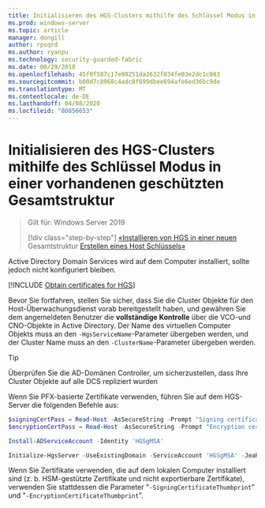 ```yaml
---
title: Initialisieren des HGS-Clusters mithilfe des Schlüssel Modus in einer geschützten Gesamtstruktur
ms.prod: windows-server
ms.topic: article
manager: dongill
author: rpsqrd
ms.author: ryanpu
ms.technology: security-guarded-fabric
ms.date: 08/29/2018
ms.openlocfilehash: 45f0f587c17e90251da2632f034fe03e2dc1c083
ms.sourcegitcommit: b00d7c8968c4adc8f699dbee694afe6ed36bc9de
ms.translationtype: MT
ms.contentlocale: de-DE
ms.lasthandoff: 04/08/2020
ms.locfileid: "80856653"
---
```

# <a name="initialize-the-hgs-cluster-using-key-mode-in-an-existing-bastion-forest"></a>Initialisieren des HGS-Clusters mithilfe des Schlüssel Modus in einer vorhandenen geschützten Gesamtstruktur

> Gilt für: Windows Server 2019
> 
> [!div class="step-by-step"]
> [«Installieren von HGS in einer neuen](guarded-fabric-install-hgs-in-a-bastion-forest.md) Gesamtstruktur
> [Erstellen eines Host Schlüssels»](guarded-fabric-create-host-key.md)

Active Directory Domain Services wird auf dem Computer installiert, sollte jedoch nicht konfiguriert bleiben.

[!INCLUDE [Obtain certificates for HGS](../../../includes/guarded-fabric-initialize-hgs-default-step-two.md)] 

Bevor Sie fortfahren, stellen Sie sicher, dass Sie die Cluster Objekte für den Host-Überwachungsdienst vorab bereitgestellt haben, und gewähren Sie dem angemeldeten Benutzer die **vollständige Kontrolle** über die VCO-und CNO-Objekte in Active Directory.
Der Name des virtuellen Computer Objekts muss an den `-HgsServiceName`-Parameter übergeben werden, und der Cluster Name muss an den `-ClusterName`-Parameter übergeben werden.

> [!TIP]
> Überprüfen Sie die AD-Domänen Controller, um sicherzustellen, dass Ihre Cluster Objekte auf alle DCS repliziert wurden

Wenn Sie PFX-basierte Zertifikate verwenden, führen Sie auf dem HGS-Server die folgenden Befehle aus:

```powershell
$signingCertPass = Read-Host -AsSecureString -Prompt "Signing certificate password"
$encryptionCertPass = Read-Host -AsSecureString -Prompt "Encryption certificate password"

Install-ADServiceAccount -Identity 'HGSgMSA'

Initialize-HgsServer -UseExistingDomain -ServiceAccount 'HGSgMSA' -JeaReviewersGroup 'HgsJeaReviewers' -JeaAdministratorsGroup 'HgsJeaAdmins' -HgsServiceName 'HgsService' -ClusterName 'HgsCluster' -SigningCertificatePath '.\signCert.pfx' -SigningCertificatePassword $signPass -EncryptionCertificatePath '.\encCert.pfx' -EncryptionCertificatePassword $encryptionCertPass -TrustHostKey
```

Wenn Sie Zertifikate verwenden, die auf dem lokalen Computer installiert sind (z. b. HSM-gestützte Zertifikate und nicht exportierbare Zertifikate), verwenden Sie stattdessen die Parameter "`-SigningCertificateThumbprint`" und "`-EncryptionCertificateThumbprint`".

